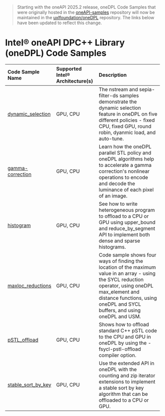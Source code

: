 > Starting with the oneAPI 2025.2 release, oneDPL Code Samples that were originally hosted in the [oneAPI-samples](https://github.com/oneapi-src/oneAPI-samples) repository will now be maintained in the [uxlfoundation/oneDPL](https://github.com/uxlfoundation/oneDPL) repository. The links below have been updated to reflect this change.

# Intel® oneAPI DPC++ Library (oneDPL) Code Samples

| Code Sample Name                                                                                    | Supported Intel® Architecture(s) | Description
|:---                                                                                                 |:---                              |:---
| [dynamic_selection](https://github.com/uxlfoundation/oneDPL/tree/main/examples/dynamic_selection)   | GPU, CPU                         | The nstream and sepia-filter-ds samples demonstrate the dynamic selection feature in oneDPL on five different policies - fixed CPU, fixed GPU, round robin, dyanmic load, and auto-tune.
| [gamma-correction](https://github.com/uxlfoundation/oneDPL/tree/main/examples/gamma_correction)     | GPU, CPU                         | Learn how the oneDPL parallel STL policy and oneDPL algorithms help to accelerate a gamma correction's nonlinear operations to encode and decode the luminance of each pixel of an image.
| [histogram](https://github.com/uxlfoundation/oneDPL/tree/main/examples/histogram)                   | GPU, CPU                         | See how to write heterogeneous program to offload to a CPU or GPU using upper_bound and reduce_by_segment API to implement both dense and sparse histograms.
| [maxloc_reductions](https://github.com/uxlfoundation/oneDPL/tree/main/examples/maxloc_reductions)   | GPU, CPU                         | Code sample shows four ways of finding the location of the maximum value in an array - using the SYCL reduction operator, using oneDPL max_element and distance functions, using oneDPL and SYCL buffers, and using oneDPL and USM.
| [pSTL_offload](https://github.com/uxlfoundation/oneDPL/tree/main/examples/pSTL_offload)             | GPU, CPU                         | Shows how to offload standard C++ pSTL code to the CPU and GPU in oneDPL by using the -fsycl-pstl-offload compiler option.
| [stable_sort_by_key](https://github.com/uxlfoundation/oneDPL/tree/main/examples/stable_sort_by_key) | GPU, CPU                         | Use the extended API in oneDPL with the counting and zip iterator extensions to implement a stable sort by key algorithm that can be offloaded to a CPU or GPU.
